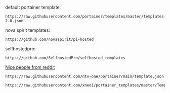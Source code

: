 default portainer template: 
```
https://raw.githubusercontent.com/portainer/templates/master/templates-2.0.json
```

nova spirit templates: 
```
https://github.com/novaspirit/pi-hosted
```  

selfhostedpro: 
```
https://github.com/SelfhostedPro/selfhosted_templates
```

[Nice people from reddit](https://www.reddit.com/r/selfhosted/comments/ntc4xa/best_portainer_app_template_list/)
```
https://raw.githubusercontent.com/ntv-one/portainer/main/template.json
```

```
https://raw.githubusercontent.com/xneo1/portainer_templates/master/Template/template.json
```
